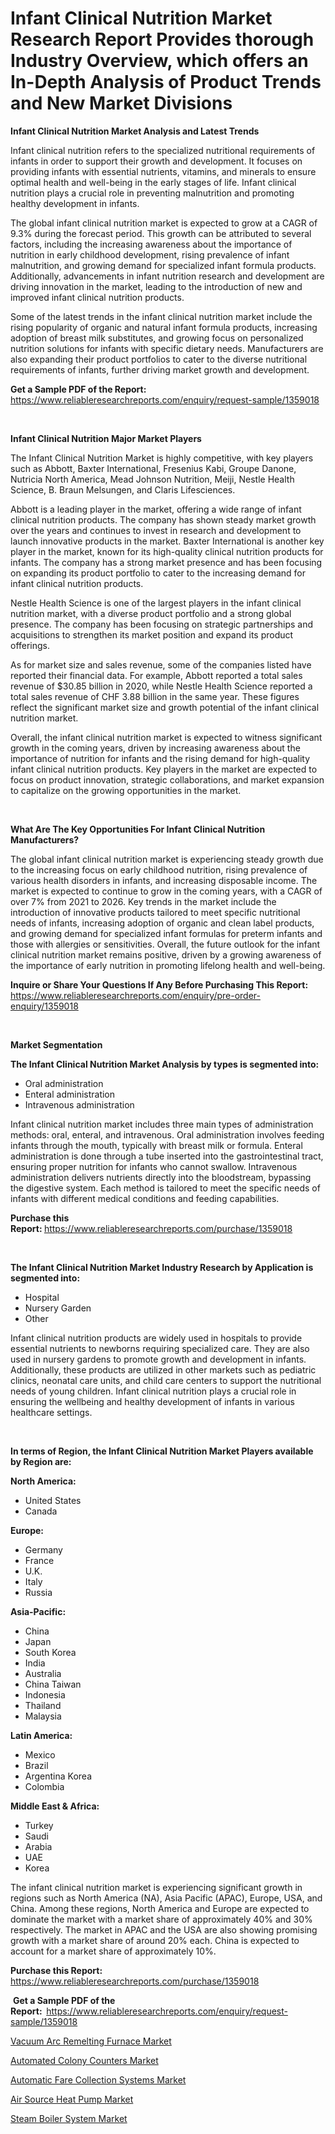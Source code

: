 <p><h1>Infant Clinical Nutrition Market Research Report Provides thorough Industry Overview, which offers an In-Depth Analysis of Product Trends and New Market Divisions</h1></p><p><strong>Infant Clinical Nutrition Market Analysis and Latest Trends</strong></p>
<p><p>Infant clinical nutrition refers to the specialized nutritional requirements of infants in order to support their growth and development. It focuses on providing infants with essential nutrients, vitamins, and minerals to ensure optimal health and well-being in the early stages of life. Infant clinical nutrition plays a crucial role in preventing malnutrition and promoting healthy development in infants.</p><p>The global infant clinical nutrition market is expected to grow at a CAGR of 9.3% during the forecast period. This growth can be attributed to several factors, including the increasing awareness about the importance of nutrition in early childhood development, rising prevalence of infant malnutrition, and growing demand for specialized infant formula products. Additionally, advancements in infant nutrition research and development are driving innovation in the market, leading to the introduction of new and improved infant clinical nutrition products.</p><p>Some of the latest trends in the infant clinical nutrition market include the rising popularity of organic and natural infant formula products, increasing adoption of breast milk substitutes, and growing focus on personalized nutrition solutions for infants with specific dietary needs. Manufacturers are also expanding their product portfolios to cater to the diverse nutritional requirements of infants, further driving market growth and development.</p></p>
<p><strong>Get a Sample PDF of the Report:&nbsp;</strong> <a href="https://www.reliableresearchreports.com/enquiry/request-sample/1359018">https://www.reliableresearchreports.com/enquiry/request-sample/1359018</a></p>
<p>&nbsp;</p>
<p><strong>Infant Clinical Nutrition Major Market Players</strong></p>
<p><p>The Infant Clinical Nutrition Market is highly competitive, with key players such as Abbott, Baxter International, Fresenius Kabi, Groupe Danone, Nutricia North America, Mead Johnson Nutrition, Meiji, Nestle Health Science, B. Braun Melsungen, and Claris Lifesciences. </p><p>Abbott is a leading player in the market, offering a wide range of infant clinical nutrition products. The company has shown steady market growth over the years and continues to invest in research and development to launch innovative products in the market. Baxter International is another key player in the market, known for its high-quality clinical nutrition products for infants. The company has a strong market presence and has been focusing on expanding its product portfolio to cater to the increasing demand for infant clinical nutrition products.</p><p>Nestle Health Science is one of the largest players in the infant clinical nutrition market, with a diverse product portfolio and a strong global presence. The company has been focusing on strategic partnerships and acquisitions to strengthen its market position and expand its product offerings. </p><p>As for market size and sales revenue, some of the companies listed have reported their financial data. For example, Abbott reported a total sales revenue of $30.85 billion in 2020, while Nestle Health Science reported a total sales revenue of CHF 3.88 billion in the same year. These figures reflect the significant market size and growth potential of the infant clinical nutrition market. </p><p>Overall, the infant clinical nutrition market is expected to witness significant growth in the coming years, driven by increasing awareness about the importance of nutrition for infants and the rising demand for high-quality infant clinical nutrition products. Key players in the market are expected to focus on product innovation, strategic collaborations, and market expansion to capitalize on the growing opportunities in the market.</p></p>
<p>&nbsp;</p>
<p><strong>What Are The Key Opportunities For Infant Clinical Nutrition Manufacturers?</strong></p>
<p><p>The global infant clinical nutrition market is experiencing steady growth due to the increasing focus on early childhood nutrition, rising prevalence of various health disorders in infants, and increasing disposable income. The market is expected to continue to grow in the coming years, with a CAGR of over 7% from 2021 to 2026. Key trends in the market include the introduction of innovative products tailored to meet specific nutritional needs of infants, increasing adoption of organic and clean label products, and growing demand for specialized infant formulas for preterm infants and those with allergies or sensitivities. Overall, the future outlook for the infant clinical nutrition market remains positive, driven by a growing awareness of the importance of early nutrition in promoting lifelong health and well-being.</p></p>
<p><strong>Inquire or Share Your Questions If Any Before Purchasing This Report:</strong> <a href="https://www.reliableresearchreports.com/enquiry/pre-order-enquiry/1359018">https://www.reliableresearchreports.com/enquiry/pre-order-enquiry/1359018</a></p>
<p>&nbsp;</p>
<p><strong>Market Segmentation</strong></p>
<p><strong>The Infant Clinical Nutrition Market Analysis by types is segmented into:</strong></p>
<p><ul><li>Oral administration</li><li>Enteral administration</li><li>Intravenous administration</li></ul></p>
<p><p>Infant clinical nutrition market includes three main types of administration methods: oral, enteral, and intravenous. Oral administration involves feeding infants through the mouth, typically with breast milk or formula. Enteral administration is done through a tube inserted into the gastrointestinal tract, ensuring proper nutrition for infants who cannot swallow. Intravenous administration delivers nutrients directly into the bloodstream, bypassing the digestive system. Each method is tailored to meet the specific needs of infants with different medical conditions and feeding capabilities.</p></p>
<p><strong>Purchase this Report:&nbsp;</strong><a href="https://www.reliableresearchreports.com/purchase/1359018">https://www.reliableresearchreports.com/purchase/1359018</a></p>
<p>&nbsp;</p>
<p><strong>The Infant Clinical Nutrition Market Industry Research by Application is segmented into:</strong></p>
<p><ul><li>Hospital</li><li>Nursery Garden</li><li>Other</li></ul></p>
<p><p>Infant clinical nutrition products are widely used in hospitals to provide essential nutrients to newborns requiring specialized care. They are also used in nursery gardens to promote growth and development in infants. Additionally, these products are utilized in other markets such as pediatric clinics, neonatal care units, and child care centers to support the nutritional needs of young children. Infant clinical nutrition plays a crucial role in ensuring the wellbeing and healthy development of infants in various healthcare settings.</p></p>
<p>&nbsp;</p>
<p><strong>In terms of Region, the Infant Clinical Nutrition Market Players available by Region are:</strong></p>
<p>
    <p> <strong> North America: </strong>
        <ul>
            <li>United States</li>
            <li>Canada</li>
        </ul>
        </p> 
    <p> <strong> Europe: </strong>
        <ul>
            <li>Germany</li>
            <li>France</li>
            <li>U.K.</li>
            <li>Italy</li>
            <li>Russia</li>
        </ul>
        </p> 
    <p> <strong> Asia-Pacific: </strong>
        <ul>
            <li>China</li>
            <li>Japan</li>
            <li>South Korea</li>
            <li>India</li>
            <li>Australia</li>
            <li>China Taiwan</li>
            <li>Indonesia</li>
            <li>Thailand</li>
            <li>Malaysia</li>
        </ul>
        </p> 
    <p> <strong> Latin America: </strong>
        <ul>
            <li>Mexico</li>
            <li>Brazil</li>
            <li>Argentina Korea</li>
            <li>Colombia</li>
        </ul>
        </p> 
    <p> <strong> Middle East & Africa: </strong>
        <ul>
            <li>Turkey</li>
            <li>Saudi</li>
            <li>Arabia</li>
            <li>UAE</li>
            <li>Korea</li>
        </ul>
    </p>
    </p>
<p><p>The infant clinical nutrition market is experiencing significant growth in regions such as North America (NA), Asia Pacific (APAC), Europe, USA, and China. Among these regions, North America and Europe are expected to dominate the market with a market share of approximately 40% and 30% respectively. The market in APAC and the USA are also showing promising growth with a market share of around 20% each. China is expected to account for a market share of approximately 10%.</p></p>
<p><strong>Purchase this Report: </strong><a href="https://www.reliableresearchreports.com/purchase/1359018">https://www.reliableresearchreports.com/purchase/1359018</a></p>
<p>&nbsp;<strong>Get a Sample PDF of the Report:&nbsp;&nbsp;</strong><a href="https://www.reliableresearchreports.com/enquiry/request-sample/1359018">https://www.reliableresearchreports.com/enquiry/request-sample/1359018</a></p>
<p><strong></strong></p>
<p><p><a href="https://medium.com/@greisdukagjini2014/vacuum-arc-remelting-furnace-market-research-report-its-history-and-forecast-2024-to-2031-b4ae846eb03f">Vacuum Arc Remelting Furnace Market</a></p><p><a href="https://medium.com/@laurenbrown1918/automated-colony-counters-market-research-report-its-history-and-forecast-2024-to-2031-2bb255ed0758">Automated Colony Counters Market</a></p><p><a href="https://medium.com/@laurenbrown1918/automatic-fare-collection-systems-market-size-reveals-the-best-marketing-channels-in-global-50c5e7018713">Automatic Fare Collection Systems Market</a></p><p><a href="https://medium.com/@lorimyers95/air-source-heat-pump-market-share-evolution-and-market-growth-trends-2024-2031-64a5b2a13332">Air Source Heat Pump Market</a></p><p><a href="https://medium.com/@greisdukagjini2014/steam-boiler-system-market-insights-into-market-cagr-market-trends-and-growth-strategies-c0874b7f85f0">Steam Boiler System Market</a></p></p>